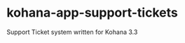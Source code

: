 kohana-app-support-tickets
==========================

Support Ticket system written for Kohana 3.3

